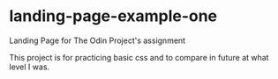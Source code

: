 # landing-page-example-one

Landing Page for The Odin Project's assignment

This project is for practicing basic css and to compare in future at what level I was.
